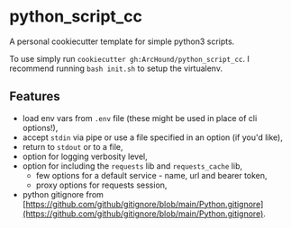 # python_script_cc
A personal cookiecutter template for simple python3 scripts.

To use simply run `cookiecutter gh:ArcHound/python_script_cc`. I recommend running `bash init.sh` to setup the virtualenv.

## Features

 - load env vars from `.env` file (these might be used in place of cli options!),
 - accept `stdin` via pipe or use a file specified in an option (if you'd like),
 - return to `stdout` or to a file,
 - option for logging verbosity level,
 - option for including the `requests` lib and `requests_cache` lib,
    - few options for a default service - name, url and bearer token,
    - proxy options for requests session,
 - python gitignore from [https://github.com/github/gitignore/blob/main/Python.gitignore](https://github.com/github/gitignore/blob/main/Python.gitignore).

